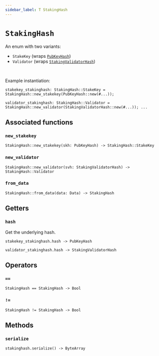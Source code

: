 ```yaml
---
sidebar_label: T StakingHash
---
```

# `StakingHash`

An enum with two variants: 
  * `StakeKey` (wraps [`PubKeyHash`](./pubkeyhash.md)) 
  * `Validator` (wraps [`StakingValidatorHash`](./stakingvalidatorhash.md))

<br/>

Example instantiation:
```helios
stakekey_stakinghash: StakingHash::StakeKey = StakingHash::new_stakekey(PubKeyHash::new(#...));

validator_stakinghash: StakingHash::Validator = StakingHash::new_validator(StakingValidatorHash::new(#...)); ...
```

## Associated functions

### `new_stakekey`

```helios
StakingHash::new_stakekey(skh: PubKeyHash) -> StakingHash::StakeKey
```

### `new_validator`

```helios
StakingHash::new_validator(svh: StakingValidatorHash) -> StakingHash::Validator
```

### `from_data`

```helios
StakingHash::from_data(data: Data) -> StakingHash
```

## Getters

### `hash`

Get the underlying hash.

```helios
stakekey_stakinghash.hash -> PubKeyHash

validator_stakinghash.hash -> StakingValidatorHash
```

## Operators

### `==`

```helios
StakingHash == StakingHash -> Bool
```

### `!=`

```helios
StakingHash != StakingHash -> Bool
```

## Methods

### `serialize`

```helios
stakinghash.serialize() -> ByteArray
```